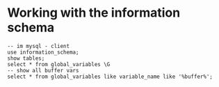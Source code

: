 # Working with the information schema 

```
-- im mysql - client
use information_schema;
show tables;
select * from global_variables \G
-- show all buffer vars
select * from global_variables like variable_name like '%buffer%';
```
